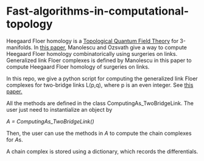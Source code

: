 # Fast-algorithms-in-computational-topology

Heegaard Floer homology is a [Topological Quantum Field Theory](https://en.wikipedia.org/wiki/Topological_quantum_field_theory) for 3-manifolds. In [this paper](https://arxiv.org/abs/1011.1317), Manolescu and Ozsvath give a way to compute Heegaard Floer homology combinatorically using surgeries on links. Generalized link Floer complexes is defined by Manolescu in this paper to compute Heegaard Floer homology of surgeries on links.  

In this repo, we give a python script for computing the generalized link Floer complexes for two-bridge links L(p,q), where p is an even integer. See [this paper.](https://arxiv.org/abs/1402.5727) 



All the methods are defined in the class ComputingAs_TwoBridgeLink. The user just need to instantialize an object by 

*A = ComputingAs_TwoBridgeLink()*

Then, the user can use the methods in *A* to compute the chain complexes for *A*s. 

A chain complex is stored using a dictionary, which records the differentials. 
